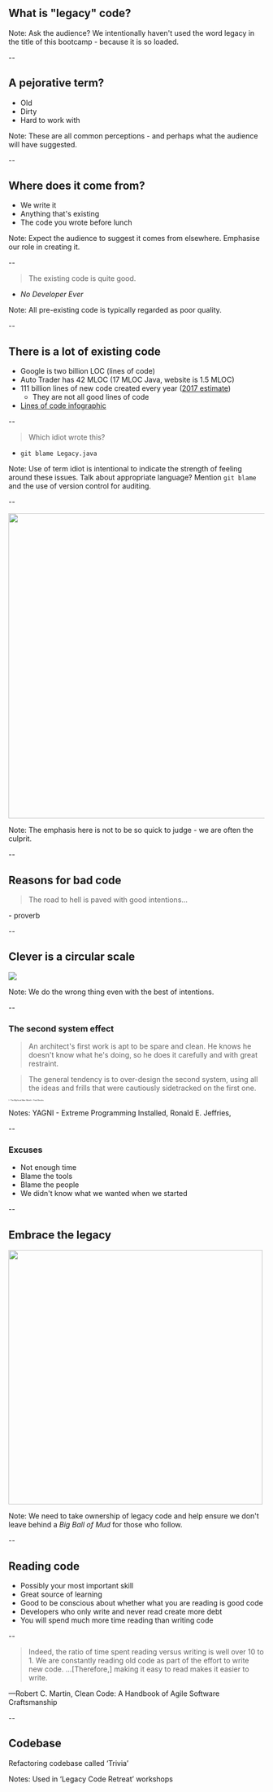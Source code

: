 ## What is "legacy" code?

Note:
Ask the audience?
We intentionally haven't used the word legacy in the title of this bootcamp - because it is so loaded.

--

## A pejorative term?

+ Old
+ Dirty
+ Hard to work with

Note:
These are all common perceptions - and perhaps what the audience will have suggested.

--

## Where does it come from?

+ We write it
+ Anything that's existing
+ The code you wrote before lunch

Note:
Expect the audience to suggest it comes from elsewhere.
Emphasise our role in creating it.

--

> The existing code is quite good.

+ _No Developer Ever_

Note:
All pre-existing code is typically regarded as poor quality.

--

## There is a lot of existing code

+ Google is two billion LOC (lines of code)
+ Auto Trader has 42 MLOC (17 MLOC Java, website is 1.5 MLOC)
+ 111 billion lines of new code created every year ([2017 estimate](https://cybersecurityventures.com/application-security-report-2017/))
  + They are not all good lines of code
+ [Lines of code infographic](https://informationisbeautiful.net/visualizations/million-lines-of-code/)

--

> Which idiot wrote this?

+ `git blame Legacy.java`

Note:
Use of term idiot is intentional to indicate the strength of feeling around these issues.
Talk about appropriate language?
Mention `git blame` and the use of version control for auditing.

--

<img height="600" src="{{ site.github.url }}/images/your-country-wants-you.jpg"/>

Note:
The emphasis here is not to be so quick to judge - we are often the culprit.

--

## Reasons for __bad__ code

> The road to hell is paved with good intentions...

\- proverb

--

## Clever is a circular scale

<img src="{{ site.github.url }}/images/smart_dumb.png"/>

Note:
We do the wrong thing even with the best of intentions.  

--

### The second system effect

> An architect's first work is apt to be spare and clean. He knows he doesn't know what he's doing, so he does it carefully and with great restraint.

> The general tendency is to over-design the second system, using all the ideas and frills that were cautiously sidetracked on the first one.

<div style="font-size: 0.25em">\- The Mythical Man-Month - Fred Brooks</div>

Notes:
YAGNI - Extreme Programming Installed, Ronald E. Jeffries,  

--

### Excuses

+ Not enough time
+ Blame the tools
+ Blame the people
+ We didn't know what we wanted when we started

--

## Embrace the legacy

<img height="500" src="https://i.imgur.com/ov1XeHo.jpg"/>

Note:
We need to take ownership of legacy code and help ensure we don't leave behind a _Big Ball of Mud_ for those who follow.  

--

## Reading code

+ Possibly your most important skill
+ Great source of learning
+ Good to be conscious about whether what you are reading is good code
+ Developers who only write and never read create more debt
+ You will spend much more time reading than writing code

--

> Indeed, the ratio of time spent reading versus writing is well over 10 to 1. We are constantly reading old code as part of the effort to write new code. ...[Therefore,] making it easy to read makes it easier to write.

—Robert C. Martin, Clean Code: A Handbook of Agile Software Craftsmanship

--

## Codebase

Refactoring codebase called ‘Trivia’

Notes: Used in ‘Legacy Code Retreat’ workshops  
